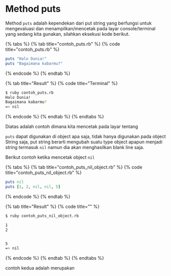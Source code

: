# Method puts

Method `puts` adalah kependekan dari put string yang berfungsi untuk mengevaluasi dan menampilkan/mencetak pada layar console/terminal yang sedang kita gunakan, silahkan eksekusi kode berikut.

{% tabs %}
{% tab title="contoh\_puts.rb" %}
{% code title="contoh\_puts.rb" %}
```ruby
puts "Halo Dunia!"
puts "Bagaimana kabarmu?"
```
{% endcode %}
{% endtab %}

{% tab title="Result" %}
{% code title="Terminal" %}
```bash
$ ruby contoh_puts.rb
Halo Dunia!
Bagaimana kabarmu?
=> nil
```
{% endcode %}
{% endtab %}
{% endtabs %}

Diatas adalah contoh dimana kita mencetak pada layar tentang 

`puts` dapat digunakan di object apa saja, tidak hanya digunakan pada object String saja, put string berarti mengubah suatu type object apapun menjadi string termasuk `nil` namun dia akan menghasilkan blank line saja.

Berikut contoh ketika mencetak object `nil`

{% tabs %}
{% tab title="contoh\_puts\_nil\_object.rb" %}
{% code title="contoh\_puts\_nil\_object.rb" %}
```ruby
puts nil
puts [1, 2, nil, nil, 5]
```
{% endcode %}
{% endtab %}

{% tab title="Result" %}
{% code title="" %}
```bash
$ ruby contoh_puts_nil_object.rb

1
2


5
=> nil
```
{% endcode %}
{% endtab %}
{% endtabs %}

contoh kedua adalah merupakan 

